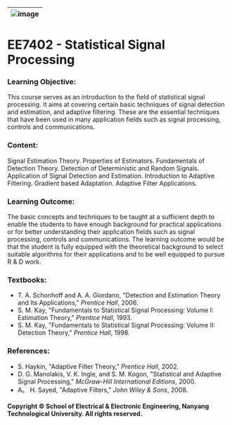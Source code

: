|![image](https://github.com/ldkong1205/NTU-Graduate-Courses/blob/master/Courses/EE7402/logo.png)|
|---|
# EE7402 - Statistical Signal Processing

### Learning Objective:

This course serves as an introduction to the field of statistical signal processing. It aims at covering certain basic techniques of signal detection and estimation, and adaptive filtering. These are the essential techniques that have been used in many application fields such as signal processing, controls and communications.

### Content:

Signal Estimation Theory. Properties of Estimators. Fundamentals of Detection Theory. Detection of Deterministic and Random Signals. Application of Signal Detection and Estimation. Introduction to Adaptive Filtering. Gradient based Adaptation. Adaptive Filter Applications.

### Learning Outcome:

The basic concepts and techniques to be taught at a sufficient depth to enable the students to have enough background for practical applications or for better understanding their application fields such as signal processing, controls and communications. The learning outcome would be that the student is fully equipped with the theoretical background to select suitable algorithms for their applications and to be well equipped to pursue R & D work.

### Textbooks:

- T. A. Schonhoff and A. A. Giordano, "Detection and Estimation Theory and Its Applications," <i>Prentice Hall</i>, 2006.
- S. M. Kay, "Fundamentals to Statistical Signal Processing: Volume I: Estimation Theory," <i>Prentice Hall</i>, 1993.
- S. M. Kay, "Fundamentals to Statistical Signal Processing: Volume II: Detection Theory," <i>Prentice Hall</i>, 1998.

### References:

- S. Haykin, "Adaptive Filter Theory," <i>Prentice Hall</i>, 2002.
- D. G. Manolakis, V. K. Ingle, and S. M. Kogon, "Statistical and Adaptive Signal Processing," <i>McGraw-Hill International Editions</i>, 2000.
- A。 H. Sayed, "Adaptive Filters," <i>John Wiley & Sons</i>, 2008.

#### Copyright © School of Electrical & Electronic Engineering, Nanyang Technological University. All rights reserved.
